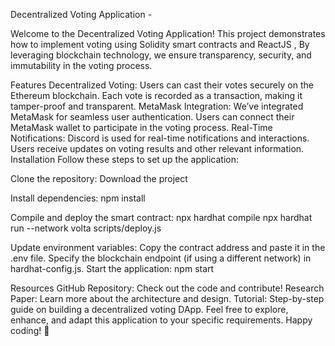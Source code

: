 Decentralized Voting Application - 

Welcome to the Decentralized Voting Application! This project demonstrates how to implement voting using Solidity smart contracts and ReactJS ,  By leveraging blockchain technology, we ensure transparency, security, and immutability in the voting process.

Features
Decentralized Voting:
Users can cast their votes securely on the Ethereum blockchain.
Each vote is recorded as a transaction, making it tamper-proof and transparent.
MetaMask Integration:
We’ve integrated MetaMask for seamless user authentication.
Users can connect their MetaMask wallet to participate in the voting process.
Real-Time Notifications:
Discord is used for real-time notifications and interactions.
Users receive updates on voting results and other relevant information.
Installation
Follow these steps to set up the application:

Clone the repository:
Download the project

Install dependencies:
npm install

Compile and deploy the smart contract:
npx hardhat compile
npx hardhat run --network volta scripts/deploy.js

Update environment variables:
Copy the contract address and paste it in the .env file.
Specify the blockchain endpoint (if using a different network) in hardhat-config.js.
Start the application:
npm start

Resources
GitHub Repository: Check out the code and contribute!
Research Paper: Learn more about the architecture and design.
Tutorial: Step-by-step guide on building a decentralized voting DApp.
Feel free to explore, enhance, and adapt this application to your specific requirements. Happy coding! 🚀

